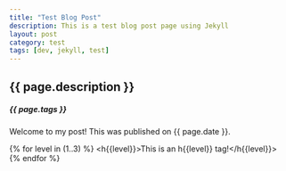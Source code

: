 ```yaml
---
title: "Test Blog Post"
description: This is a test blog post page using Jekyll
layout: post
category: test
tags: [dev, jekyll, test]
---
```


## {{ page.description }}
##### {{ page.tags }}

Welcome to my post! This was published on {{ page.date }}.

{% for level in (1..3) %}
    <h{{level}}>This is an h{{level}} tag!</h{{level}}>
{% endfor %}
